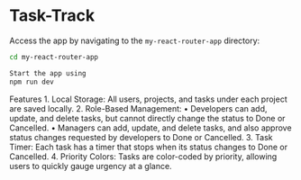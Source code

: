 # Task-Track

Access the app by navigating to the `my-react-router-app` directory:

```bash
cd my-react-router-app
```
```bash
Start the app using
npm run dev
```

Features
	1.	Local Storage: All users, projects, and tasks under each project are saved locally.
	2.	Role-Based Management:
	•	Developers can add, update, and delete tasks, but cannot directly change the status to Done or Cancelled.
	•	Managers can add, update, and delete tasks, and also approve status changes requested by developers to Done or Cancelled.
	3.	Task Timer: Each task has a timer that stops when its status changes to Done or Cancelled.
	4.	Priority Colors: Tasks are color-coded by priority, allowing users to quickly gauge urgency at a glance.
